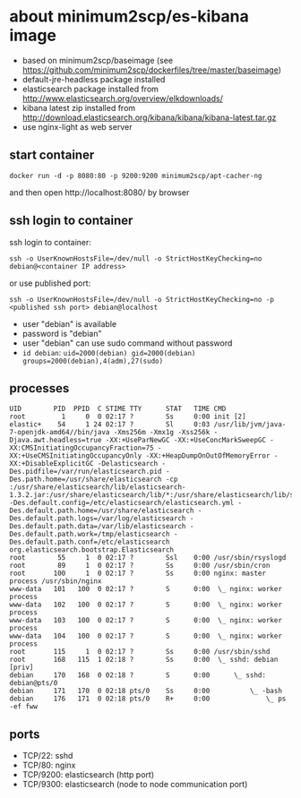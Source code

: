 # about minimum2scp/es-kibana image

 * based on minimum2scp/baseimage (see https://github.com/minimum2scp/dockerfiles/tree/master/baseimage)
 * default-jre-headless package installed
 * elasticsearch package installed from http://www.elasticsearch.org/overview/elkdownloads/
 * kibana latest zip installed from http://download.elasticsearch.org/kibana/kibana/kibana-latest.tar.gz
 * use nginx-light as web server

## start container

```
docker run -d -p 8080:80 -p 9200:9200 minimum2scp/apt-cacher-ng
```

and then open http://localhost:8080/ by browser

## ssh login to container

ssh login to container:

```
ssh -o UserKnownHostsFile=/dev/null -o StrictHostKeyChecking=no debian@<container IP address>
```

or use published port:

```
ssh -o UserKnownHostsFile=/dev/null -o StrictHostKeyChecking=no -p <published ssh port> debian@localhost
```

 * user "debian" is available
 * password is "debian"
 * user "debian" can use sudo command without password
 * `id debian`: `uid=2000(debian) gid=2000(debian) groups=2000(debian),4(adm),27(sudo)`

## processes

```
UID        PID  PPID  C STIME TTY      STAT   TIME CMD
root         1     0  0 02:17 ?        Ss     0:00 init [2]
elastic+    54     1 24 02:17 ?        Sl     0:03 /usr/lib/jvm/java-7-openjdk-amd64//bin/java -Xms256m -Xmx1g -Xss256k -Djava.awt.headless=true -XX:+UseParNewGC -XX:+UseConcMarkSweepGC -XX:CMSInitiatingOccupancyFraction=75 -XX:+UseCMSInitiatingOccupancyOnly -XX:+HeapDumpOnOutOfMemoryError -XX:+DisableExplicitGC -Delasticsearch -Des.pidfile=/var/run/elasticsearch.pid -Des.path.home=/usr/share/elasticsearch -cp :/usr/share/elasticsearch/lib/elasticsearch-1.3.2.jar:/usr/share/elasticsearch/lib/*:/usr/share/elasticsearch/lib/sigar/* -Des.default.config=/etc/elasticsearch/elasticsearch.yml -Des.default.path.home=/usr/share/elasticsearch -Des.default.path.logs=/var/log/elasticsearch -Des.default.path.data=/var/lib/elasticsearch -Des.default.path.work=/tmp/elasticsearch -Des.default.path.conf=/etc/elasticsearch org.elasticsearch.bootstrap.Elasticsearch
root        55     1  0 02:17 ?        Ssl    0:00 /usr/sbin/rsyslogd
root        89     1  0 02:17 ?        Ss     0:00 /usr/sbin/cron
root       100     1  0 02:17 ?        Ss     0:00 nginx: master process /usr/sbin/nginx
www-data   101   100  0 02:17 ?        S      0:00  \_ nginx: worker process
www-data   102   100  0 02:17 ?        S      0:00  \_ nginx: worker process
www-data   103   100  0 02:17 ?        S      0:00  \_ nginx: worker process
www-data   104   100  0 02:17 ?        S      0:00  \_ nginx: worker process
root       115     1  0 02:17 ?        Ss     0:00 /usr/sbin/sshd
root       168   115  1 02:18 ?        Ss     0:00  \_ sshd: debian [priv]
debian     170   168  0 02:18 ?        S      0:00      \_ sshd: debian@pts/0
debian     171   170  0 02:18 pts/0    Ss     0:00          \_ -bash
debian     176   171  0 02:18 pts/0    R+     0:00              \_ ps -ef fww
```

## ports

 * TCP/22: sshd
 * TCP/80: nginx
 * TCP/9200: elasticsearch (http port)
 * TCP/9300: elasticsearch (node to node communication port)

